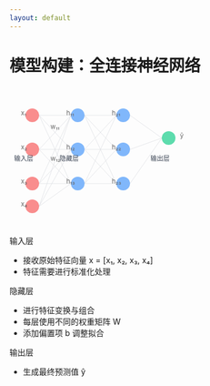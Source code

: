 ```yaml
---
layout: default
---
```


<div class="bg-white bg-opacity-80 p-6 rounded-lg mx-auto my-4 w-9/10 h-9/10">
  <div class="flex items-center justify-center mb-2">
    <h1 class="text-2xl font-bold text-gray-600">模型构建：全连接神经网络</h1>
  </div>

  <div class="w-full bg-gradient-to-br from-gray-50 to-white rounded-lg p-4">
    <div class="grid grid-cols-2 gap-6">
      <!-- 左侧：网络结构图 -->
      <div class="bg-gradient-to-br from-gray-50 to-white p-4 rounded-lg shadow-sm">
        <svg width="320" height="260" viewBox="0 0 400 300">
          <!-- 输入层 -->
          <g transform="translate(50,50)">
            <circle cx="0" cy="0" r="15" fill="#f87171" opacity="0.8"/>
            <circle cx="0" cy="75" r="15" fill="#f87171" opacity="0.8"/>
            <circle cx="0" cy="150" r="15" fill="#f87171" opacity="0.8"/>
            <circle cx="0" cy="200" r="15" fill="#f87171" opacity="0.8"/>
            <text x="-40" y="100" fill="#374151" class="text-sm">输入层</text>
            <text x="-25" y="0" fill="#666" class="text-xs">x₁</text>
            <text x="-25" y="75" fill="#666" class="text-xs">x₂</text>
            <text x="-25" y="150" fill="#666" class="text-xs">x₃</text>
            <text x="-25" y="200" fill="#666" class="text-xs">x₄</text>
          </g>
          <!-- 隐藏层1 -->
          <g transform="translate(150,50)">
            <circle cx="0" cy="0" r="15" fill="#60a5fa" opacity="0.8"/>
            <circle cx="0" cy="75" r="15" fill="#60a5fa" opacity="0.8"/>
            <circle cx="0" cy="150" r="15" fill="#60a5fa" opacity="0.8"/>
            <text x="-40" y="100" fill="#374151" class="text-sm">隐藏层</text>
            <text x="-25" y="0" fill="#666" class="text-xs">h₁₁</text>
            <text x="-25" y="75" fill="#666" class="text-xs">h₁₂</text>
            <text x="-25" y="150" fill="#666" class="text-xs">h₁₃</text>
            <text x="-60" y="30" fill="#666" class="text-xs">w₁₁</text>
            <text x="-60" y="100" fill="#666" class="text-xs">w₁₂</text>
          </g>
          <!-- 隐藏层2 -->
          <g transform="translate(250,50)">
            <circle cx="0" cy="0" r="15" fill="#60a5fa" opacity="0.8"/>
            <circle cx="0" cy="75" r="15" fill="#60a5fa" opacity="0.8"/>
            <circle cx="0" cy="150" r="15" fill="#60a5fa" opacity="0.8"/>
            <text x="-25" y="0" fill="#666" class="text-xs">h₂₁</text>
            <text x="-25" y="75" fill="#666" class="text-xs">h₂₂</text>
            <text x="-25" y="150" fill="#666" class="text-xs">h₂₃</text>
          </g>
          <!-- 输出层 -->
          <g transform="translate(350,100)">
            <circle cx="0" cy="0" r="15" fill="#34d399" opacity="0.8"/>
            <text x="-40" y="50" fill="#374151" class="text-sm">输出层</text>
            <text x="25" y="0" fill="#666" class="text-xs">ŷ</text>
          </g>
          <!-- 连接线 -->
          <g stroke="#9ca3af" stroke-width="1" opacity="0.3">
            <!-- 输入层到隐藏层1的连接 -->
            <line x1="65" y1="50" x2="135" y2="50"/>
            <line x1="65" y1="50" x2="135" y2="125"/>
            <line x1="65" y1="50" x2="135" y2="200"/>
            <line x1="65" y1="125" x2="135" y2="50"/>
            <line x1="65" y1="125" x2="135" y2="125"/>
            <line x1="65" y1="125" x2="135" y2="200"/>
            <line x1="65" y1="200" x2="135" y2="50"/>
            <line x1="65" y1="200" x2="135" y2="125"/>
            <line x1="65" y1="200" x2="135" y2="200"/>
            <line x1="65" y1="250" x2="135" y2="50"/>
            <line x1="65" y1="250" x2="135" y2="125"/>
            <line x1="65" y1="250" x2="135" y2="200"/>
            <!-- 隐藏层1到隐藏层2的连接 -->
            <line x1="165" y1="50" x2="235" y2="50"/>
            <line x1="165" y1="50" x2="235" y2="125"/>
            <line x1="165" y1="50" x2="235" y2="200"/>
            <line x1="165" y1="125" x2="235" y2="50"/>
            <line x1="165" y1="125" x2="235" y2="125"/>
            <line x1="165" y1="125" x2="235" y2="200"/>
            <line x1="165" y1="200" x2="235" y2="50"/>
            <line x1="165" y1="200" x2="235" y2="125"/>
            <line x1="165" y1="200" x2="235" y2="200"/>
            <!-- 隐藏层2到输出层的连接 -->
            <line x1="265" y1="50" x2="335" y2="100"/>
            <line x1="265" y1="125" x2="335" y2="100"/>
            <line x1="265" y1="200" x2="335" y2="100"/>
          </g>
        </svg>
      </div>
      <!-- 右侧：网络结构说明 -->
      <div class="bg-gradient-to-br from-gray-50 to-white p-4 rounded-lg shadow-sm">
        <div class="space-y-1.5">
          <!-- 输入层说明 -->
          <div class="flex items-start">
            <div class="w-2 h-2 rounded-full bg-red-400 mt-2 mr-2 flex-shrink-0"></div>
            <div>
              <span class="text-red-400 font-medium">输入层</span>
              <ul class="list-disc ml-4 mt-1 space-y-0.5 text-sm text-gray-600">
                <li>接收原始特征向量 x = [<span class="text-red-400">x₁, x₂, x₃, x₄</span>]</li>
                <li>特征需要进行标准化处理</li>
              </ul>
            </div>
          </div>
          <!-- 隐藏层说明 -->
          <div class="flex items-start">
            <div class="w-2 h-2 rounded-full bg-blue-400 mt-2 mr-2 flex-shrink-0"></div>
            <div>
              <span class="text-blue-400 font-medium">隐藏层</span>
              <ul class="list-disc ml-4 mt-1 space-y-0.5 text-sm text-gray-600">
                <li>进行特征<span class="text-blue-400">变换</span>与<span class="text-blue-400">组合</span></li>
                <li>每层使用不同的权重矩阵 <span class="text-blue-400">W</span></li>
                <li>添加偏置项 <span class="text-blue-400">b</span> 调整拟合</li>
              </ul>
            </div>
          </div>
          <!-- 输出层说明 -->
          <div class="flex items-start">
            <div class="w-2 h-2 rounded-full bg-green-400 mt-2 mr-2 flex-shrink-0"></div>
            <div>
              <span class="text-green-400 font-medium">输出层</span>
              <ul class="list-disc ml-4 mt-1 space-y-0.5 text-sm text-gray-600">
                <li>生成最终预测值 <span class="text-green-400">ŷ</span></li>
              </ul>
            </div>
          </div>
        </div>
      </div>
    </div>
  </div>
</div>
